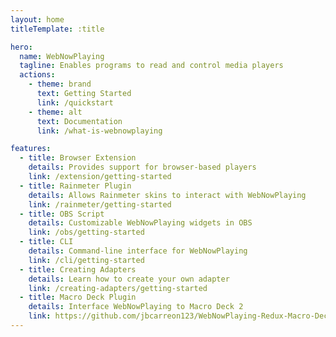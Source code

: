 ```yaml
---
layout: home
titleTemplate: :title

hero:
  name: WebNowPlaying
  tagline: Enables programs to read and control media players
  actions:
    - theme: brand
      text: Getting Started
      link: /quickstart
    - theme: alt
      text: Documentation
      link: /what-is-webnowplaying

features:
  - title: Browser Extension
    details: Provides support for browser-based players
    link: /extension/getting-started
  - title: Rainmeter Plugin
    details: Allows Rainmeter skins to interact with WebNowPlaying
    link: /rainmeter/getting-started
  - title: OBS Script
    details: Customizable WebNowPlaying widgets in OBS
    link: /obs/getting-started
  - title: CLI
    details: Command-line interface for WebNowPlaying
    link: /cli/getting-started
  - title: Creating Adapters
    details: Learn how to create your own adapter
    link: /creating-adapters/getting-started
  - title: Macro Deck Plugin
    details: Interface WebNowPlaying to Macro Deck 2
    link: https://github.com/jbcarreon123/WebNowPlaying-Redux-Macro-Deck
---
```

